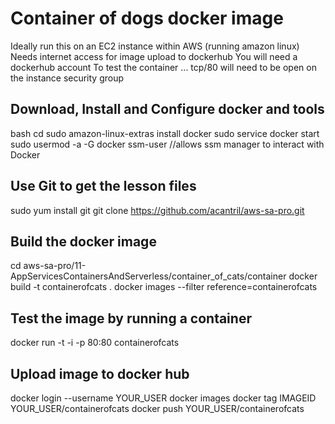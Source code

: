 # Container of dogs docker image

Ideally run this on an EC2 instance within AWS (running amazon linux)
Needs internet access for image upload to dockerhub
You will need a dockerhub account
To test the container ... tcp/80 will need to be open on the instance security group


## Download, Install and Configure docker and tools

bash
cd
sudo amazon-linux-extras install docker
sudo service docker start
sudo usermod -a -G docker ssm-user //allows ssm manager to interact with Docker

## Use Git to get the lesson files

sudo yum install git
git clone https://github.com/acantril/aws-sa-pro.git

## Build the docker image

cd aws-sa-pro/11-AppServicesContainersAndServerless/container_of_cats/container
docker build -t containerofcats .
docker images --filter reference=containerofcats

## Test the image by running a container
docker run -t -i -p 80:80 containerofcats

## Upload image to docker hub

docker login --username YOUR_USER
docker images
docker tag IMAGEID YOUR_USER/containerofcats
docker push YOUR_USER/containerofcats
